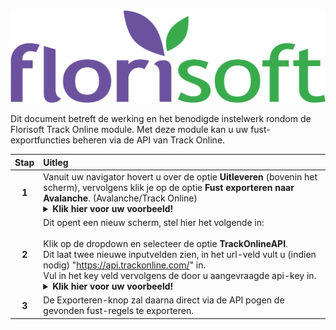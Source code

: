 <img src="../../fslogo.png">

Dit document betreft de werking en het benodigde instelwerk rondom de Florisoft Track Online module.
Met deze module kan u uw fust-exportfuncties beheren via de API van Track Online. 

|Stap|Uitleg|
|:-:|:--|
|**1**|Vanuit uw navigator hovert u over de optie **Uitleveren** (bovenin het scherm), vervolgens klik je op de optie **Fust exporteren naar Avalanche**. (Avalanche/Track Online)<details><summary><b>Klik hier voor uw voorbeeld!</b></summary><img src="Media/1.png"></details>|
|**2**|Dit opent een nieuw scherm, stel hier het volgende in:<br><br>Klik op de dropdown en selecteer de optie **TrackOnlineAPI**.<br>Dit laat twee nieuwe inputvelden zien, in het url-veld vult u (indien nodig) "https://api.trackonline.com/" in.<br>Vul in het key veld  vervolgens de door u aangevraagde api-key in.<details><summary><b>Klik hier voor uw voorbeeld!</b></summary><img src="Media/2.png"></details>|
|**3**|De Exporteren-knop zal daarna direct via de API pogen de gevonden fust-regels te exporteren.|

